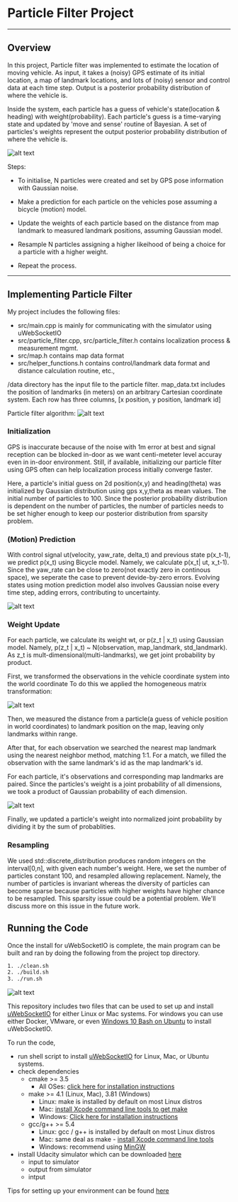# **Particle Filter Project**


[//]: # (Image References)

[image1]: ./pictures/PF_architecture.png "function blocks"

[image2]: ./pictures/Bicycle.png "motion model"

[image3]: ./pictures/Transform.png "Coord_Transformation"

[image4]: ./pictures/Gaussian.png "Multivariate Gaussian model"

[image5]: ./pictures/Results.png "Simulation results"

[image6]: ./pictures/PF_algorithm.png "Algorithm"

---

## Overview

In this project, Particle filter was implemented to estimate the location of moving vehicle. As input, it takes a (noisy) GPS estimate of its initial location, a map of landmark locations, and lots of (noisy) sensor and control data at each time step. Output is a posterior probability distribution of where the vehicle is.

Inside the system, each particle has a guess of vehicle's state(location & heading) with weight(probability). Each particle's guess is a time-varying state and updated by 'move and sense' routine of Bayesian. A set of particles's weights represent the output posterior probability distribution of where the vehicle is. 

![alt text][image1]

Steps:

- To initialise, N particles were created and set by GPS pose information with Gaussian noise.

- Make a prediction for each particle on the vehicles pose assuming a bicycle (motion) model.

- Update the weights of each particle based on the distance from map landmark to measured landmark positions,
  assuming Gaussian model.

- Resample N particles assigning a higher likeihood of being a choice for a particle with a higher weight.

- Repeat the process.


---

## Implementing Particle Filter

My project includes the following files:
* src/main.cpp is mainly for communicating with the simulator using uWebSocketIO
* src/particle_filter.cpp, src/particle_filter.h contains localization process & measurement mgmt.
* src/map.h contains map data format
* src/helper_functions.h contains control/landmark data format and distance calculation routine, etc.,

/data directory has the input file to the particle filter. map_data.txt includes the position of landmarks (in meters) on an arbitrary Cartesian coordinate system. Each row has three columns, [x position, y position, landmark id]

Particle filter algorithm:
![alt text][image6]


### Initialization
GPS is inaccurate because of the noise with 1m error at best and signal reception can be blocked in-door as we want centi-meteter level accuray even in in-door environment. Still, if available, initializing our particle filter using GPS often can help localization process initially converge faster.  

Here, a particle's initial guess on 2d position(x,y) and heading(theta) was initialized by Gaussian distribution using gps x,y,theta as mean values. The initial number of particles to 100. Since the posterior probability distribution is dependent on the number of particles, the number of particles needs to be set higher enough to keep our posterior distribution from sparsity problem.

### (Motion) Prediction
With control signal ut(velocity, yaw_rate, delta_t) and previous state p(x_t-1), we predict p(x_t) using Bicycle model. Namely, we calculate p(x_t| ut, x_t-1). Since the yaw_rate can be close to zero(not exactly zero in continous space), we seperate the case to prevent devide-by-zero errors. Evolving states using motion prediction model also involves Gaussian noise every time step, adding errors, contributing to uncertainty.

![alt text][image2]

### Weight Update
For each particle, we calculate its weight wt, or p(z_t | x_t) using Gaussian model. Namely, p(z_t | x_t) ~ N(observation, map_landmark, std_landmark). As z_t is mult-dimensional(multi-landmarks), we get joint probability by product.

First, we transformed the observations in the vehicle coordinate system into the world coordinate
To do this we applied the homogeneous matrix transformation:

![alt text][image3]

Then, we measured the distance from a particle(a guess of vehicle position in world coordinates) to landmark position on the map, leaving only landmarks within range.
        
After that, for each observation we searched the nearest map landmark using the nearest neighbor method, matching 1:1.
For a match, we filled the observation with the same landmark's id as the map landmark's id.
        
For each particle, it's observations and corresponding map landmarks are paired. Since the particles's weight is a joint probability of all dimensions, we took a product of Gaussian probability of each dimension.

![alt text][image4]

Finally, we updated a particle's weight into normalized joint probability by dividing it by the sum of probablities.
       
### Resampling
We used std::discrete_distribution produces random integers on the interval[0,n], with given each number's weight. 
Here, we set the number of particles constant 100, and resampled allowing replacement. Namely, the number of particles is invariant whereas the diversity of particles can become sparse because particles with higher weights have higher chance to be resampled. This sparsity issue could be a potential problem. We'll discuss more on this issue in the future work.


## Running the Code
Once the install for uWebSocketIO is complete, the main program can be built and ran by doing the following from the project top directory.
```sh
1. ./clean.sh
2. ./build.sh
3. ./run.sh
```

![alt text][image5]

This repository includes two files that can be used to set up and install [uWebSocketIO](https://github.com/uWebSockets/uWebSockets) for either Linux or Mac systems. For windows you can use either Docker, VMware, or even [Windows 10 Bash on Ubuntu](https://www.howtogeek.com/249966/how-to-install-and-use-the-linux-bash-shell-on-windows-10/) to install uWebSocketIO. 

To run the code,
- run shell script to install [uWebSocketIO](https://github.com/uWebSockets/uWebSockets) for Linux, Mac, or Ubuntu systems.
- check dependencies
    * cmake >= 3.5
      * All OSes: [click here for installation instructions](https://cmake.org/install/)
    * make >= 4.1 (Linux, Mac), 3.81 (Windows)
      * Linux: make is installed by default on most Linux distros
      * Mac: [install Xcode command line tools to get make](https://developer.apple.com/xcode/features/)
      * Windows: [Click here for installation instructions](http://gnuwin32.sourceforge.net/packages/make.htm)
    * gcc/g++ >= 5.4
      * Linux: gcc / g++ is installed by default on most Linux distros
      * Mac: same deal as make - [install Xcode command line tools](https://developer.apple.com/xcode/features/)
      * Windows: recommend using [MinGW](http://www.mingw.org/)
- install Udacity simulator which can be downloaded [here](https://github.com/udacity/self-driving-car-sim/releases)
    * input to simulator
    * output from simulator
    * intput 


Tips for setting up your environment can be found [here](https://classroom.udacity.com/nanodegrees/nd013/parts/40f38239-66b6-46ec-ae68-03afd8a601c8/modules/0949fca6-b379-42af-a919-ee50aa304e6a/lessons/f758c44c-5e40-4e01-93b5-1a82aa4e044f/concepts/23d376c7-0195-4276-bdf0-e02f1f3c665d)



